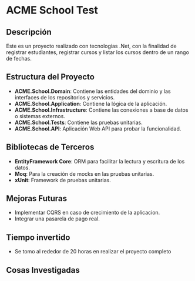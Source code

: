 # ACME School Test

## Descripción
Este es un proyecto realizado con tecnologías .Net, con la finalidad de registrar estudiantes, registrar cursos y listar los cursos dentro de un rango de fechas.

## Estructura del Proyecto
- **ACME.School.Domain**: Contiene las entidades del dominio y las interfaces de los repositorios y servicios.
- **ACME.School.Application**: Contiene la lógica de la aplicación.
- **ACME.School.Infrastructure**: Contiene las conexiones a base de datos o sistemas externos.
- **ACME.School.Tests**: Contiene las pruebas unitarias.
- **ACME.School.API**: Aplicación Web API para probar la funcionalidad.

## Bibliotecas de Terceros
- **EntityFramework Core**: ORM para facilitar la lectura y escritura de los datos.
- **Moq**: Para la creación de mocks en las pruebas unitarias.
- **xUnit**: Framework de pruebas unitarias.

## Mejoras Futuras
- Implementar CQRS en caso de crecimiento de la aplicacion.
- Integrar una pasarela de pago real.

## Tiempo invertido
- Se tomo al rededor de 20 horas en realizar el proyecto completo

## Cosas Investigadas
